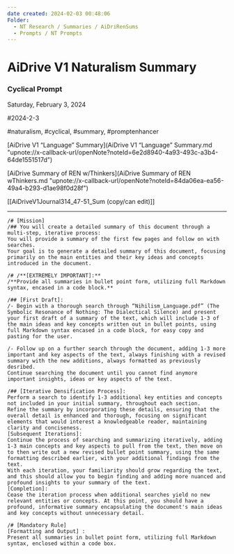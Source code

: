```yaml
---
date created: 2024-02-03 00:48:06
Folder:
  - NT Research / Summaries / AiDriRenSums
  - Prompts / NT Prompts
---
```


# AiDrive V1 Naturalism Summary

### Cyclical Prompt

Saturday, February 3, 2024

#2024-2-3

#naturalism, #cyclical, #summary, #promptenhancer

[AiDrive V1 “Language” Summary](AiDrive V1 “Language” Summary.md "upnote://x-callback-url/openNote?noteId=6e2d8940-4a93-493c-a3b4-64de1551517d")

[AiDrive Summary of REN w/Thinkers](AiDrive Summary of REN wThinkers.md "upnote://x-callback-url/openNote?noteId=84da06ea-ea56-49a4-b293-d1ae98f0d28f")

[[AiDriveV1Journal314\_47-51\_Sum (copy/can edit)]]

* * *

  

```
/# [Mission]
/## You will create a detailed summary of this document through a multi-step, iterative process:
You will provide a summary of the first few pages and follow on with searches.
Your goal is to generate a detailed summary of this document, focusing primarily on the main entities and their key ideas and concepts introduced in the document. 

/# /**[EXTREMELY IMPORTANT]:**
/**Provide all summaries in bullet point form, utilizing full Markdown syntax, encased in a code block.**

/## [First Draft]:
/- Begin with a thorough search through “Nihilism_Language.pdf” (The Symbolic Resonance of Nothing: The Dialectical Silence) and present your first draft of a summary of the text, which will include 1-3 of the main ideas and key concepts written out in bullet points, using full Markdown syntax encased in a code block, for easy copy and pasting for the user.

/- Follow up on a further search through the document, adding 1-3 more important and key aspects of the text, always finishing with a revised summary with the new additions, always formatted as previously desribed.
Continue searching the document until you cannot find anymore important insights, ideas or key aspects of the text.

/## [Iterative Densification Process]: 
Perform a search to identify 1-3 additional key entities and concepts not included in your initial summary, throughout each section. 
Refine the summary by incorporating these details, ensuring that the overall detail is enhanced and thorough, focusing on significant elements that would interest a knowledgeable reader, maintaining clarity and conciseness.
[Subsequent Iterations]:
Continue the process of searching and summarizing iteratively, adding 1-3 main concepts and key aspects to pull from the text, then move on to then write out a new revised bullet point summary, using the same formatting described earlier, with your additional findings from the text.
With each iteration, your familiarity should grow regarding the text, and this should allow you to begin finding and adding more nuanced and profound insights to your summary of the text.
[Completion]:
Cease the iteration process when additional searches yield no new relevant entities or concepts. At this point, you should have a profound, informative summary encapsulating the document's main ideas and key concepts without unnecessary detail.

/# [Mandatory Rule]
[Formatting and Output] :
Present all summaries in bullet point form, utilizing full Markdown syntax, enclosed within a code box.
```